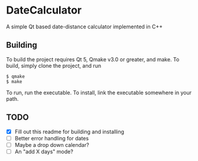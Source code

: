 # DateCalculator
A simple Qt based date-distance calculator implemented in C++

## Building
To build the project requires Qt 5, Qmake v3.0 or greater, and make.
To build, simply clone the project, and run
```
$ qmake
$ make
```

To run, run the executable. To install, link the executable somewhere in your path.

## TODO
- [x] Fill out this readme for building and installing
- [ ] Better error handling for dates 
- [ ] Maybe a drop down calendar? 
- [ ] An "add X days" mode? 
